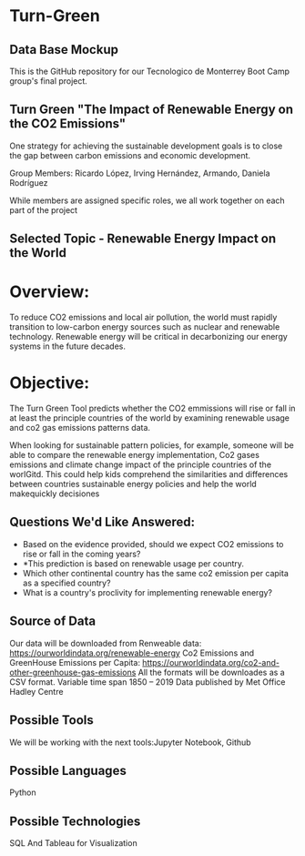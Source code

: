 # Turn-Green

## Data Base Mockup


This is the GitHub repository for our Tecnologico de Monterrey Boot Camp group's final project.

## Turn Green "The Impact of Renewable Energy on the CO2 Emissions"
One strategy for achieving the sustainable development goals is to close the gap between carbon emissions and economic development.

Group Members:
Ricardo López, Irving Hernández, Armando, Daniela Rodríguez

While members are assigned specific roles, we all work together on each part of the project

## Selected Topic - Renewable Energy Impact on the World

# Overview: 
To reduce CO2 emissions and local air pollution, the world must rapidly transition to low-carbon energy sources such as nuclear and renewable technology.
Renewable energy will be critical in decarbonizing our energy systems in the future decades.

# Objective: 
The Turn Green Tool predicts whether the CO2 emmissions will rise or fall in at least the principle countries of the world by examining renewable usage and co2 gas emissions patterns data.

When looking for sustainable pattern policies, for example, someone will be able to compare the renewable energy implementation, Co2 gases emissions and climate change impact of the principle countries of the worlGitd. This could help kids comprehend the similarities and differences between countries sustainable energy policies and help the world makequickly decisiones

## Questions We'd Like Answered:

- Based on the evidence provided, should we expect CO2 emissions to rise or fall in the coming years?
- *This prediction is based on renewable usage per country.
- Which other continental country has the same co2 emission per capita as a specified country?
- What is a country's proclivity for implementing renewable energy?

## Source of Data
Our data will be downloaded from 
Renweable data: https://ourworldindata.org/renewable-energy
Co2 Emissions and GreenHouse Emissions per Capita:  https://ourworldindata.org/co2-and-other-greenhouse-gas-emissions
All the formats will be downloades as a CSV format.
Variable time span	1850 – 2019
Data published by	Met Office Hadley Centre

## Possible Tools

We will be working with the next tools:Jupyter Notebook, Github

## Possible Languages
Python 

## Possible Technologies
SQL And Tableau for Visualization



